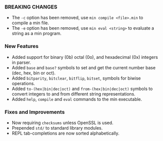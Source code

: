 ### BREAKING CHANGES

* The `-c` option has been removed, use `min compile <file>.min` to compile a min file.
* The `-e` option has been removed, use `min eval <string>` to evaluate a string as a min program.

### New Features

* Added support for binary (0b) octal (0o), and hexadecimal (0x) integers in parser.
* Added `base` and `base?` symbols to set and get the current number base (dec, hex, bin or oct).
* Added `bitparity`, `bitclear`, `bitflip`, `bitset`, symbols for biwise operations.
* Added `to-(hex|bin|dec|oct)` and `from-(hex|bin|dec|oct)` symbols to convert integers to and from different string representations.
* Added `help`, `compile` and `eval` commands to the min executable.

### Fixes and Improvements

* Now requiring `checksums` unless OpenSSL is used.
* Prepended `std/` to standard library modules.
* REPL tab-completions are now sorted alphabetically.
